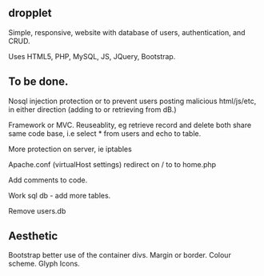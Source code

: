 dropplet
--------
Simple, responsive, website with database of users, authentication, and CRUD.

Uses HTML5, PHP, MySQL, JS, JQuery, Bootstrap.


To be done.
-----------

Nosql injection protection or to prevent users posting malicious html/js/etc, in either direction (adding to or retrieving from dB.)

Framework or MVC. Reuseablity, eg retrieve record and delete both share same code base, i.e select * from users and echo to table.

More protection on server, ie iptables

Apache.conf (virtualHost settings) redirect on / to to home.php

Add comments to code.

Work sql db - add more tables.

Remove users.db

Aesthetic
---------

Bootstrap better use of the container divs.
Margin or border. 
Colour scheme. 
Glyph Icons.
